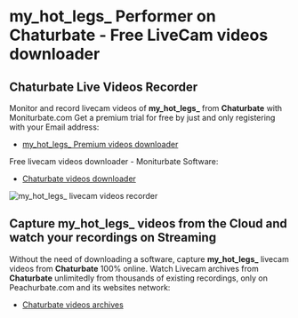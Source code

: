 # my_hot_legs_ Performer on Chaturbate - Free LiveCam videos downloader

## Chaturbate Live Videos Recorder

Monitor and record livecam videos of **my_hot_legs_** from **Chaturbate** with Moniturbate.com
Get a premium trial for free by just and only registering with your Email address:
* [my_hot_legs_ Premium videos downloader](https://moniturbate.com/request-demo-licence-key.html)

Free livecam videos downloader - Moniturbate Software:
* [Chaturbate videos downloader](https://moniturbate.com/moniturbate-download-software.html)

![my_hot_legs_ livecam videos recorder](https://peachurnet.com/templates/moniturbate-software.png)


## Capture my_hot_legs_ videos from the Cloud and watch your recordings on Streaming

Without the need of downloading a software, capture **my_hot_legs_** livecam videos from **Chaturbate** 100% online.
Watch Livecam archives from **Chaturbate** unlimitedly from thousands of existing recordings, only on Peachurbate.com and its websites network:
* [Chaturbate videos archives](https://peachurnet.com/)